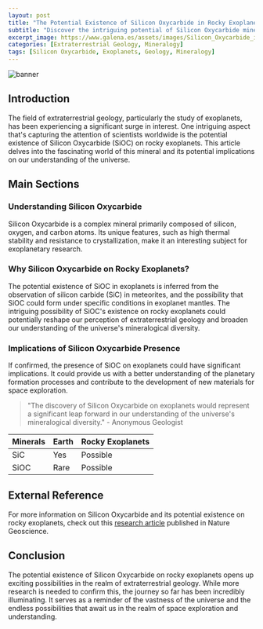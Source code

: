 ```yaml
---
layout: post
title: "The Potential Existence of Silicon Oxycarbide in Rocky Exoplanets"
subtitle: "Discover the intriguing potential of Silicon Oxycarbide minerals existing on exoplanets, reshaping our understanding of extraterrestrial geology."
excerpt_image: https://www.galena.es/assets/images/Silicon_Oxycarbide_in_Exoplanets.png
categories: [Extraterrestrial Geology, Mineralogy]
tags: [Silicon Oxycarbide, Exoplanets, Geology, Mineralogy]
---
```


![banner](https://www.galena.es/assets/images/Silicon_Oxycarbide_in_Exoplanets.png "An artistic illustration of a rocky exoplanet featuring Silicon Oxycarbide formations, highlighting the mineral's potential presence in extraterrestrial geology. The vibrant landscape showcases diverse geological features, appealing to geology enthusiasts and educators.")

## Introduction

The field of extraterrestrial geology, particularly the study of exoplanets, has been experiencing a significant surge in interest. One intriguing aspect that's capturing the attention of scientists worldwide is the potential existence of Silicon Oxycarbide (SiOC) on rocky exoplanets. This article delves into the fascinating world of this mineral and its potential implications on our understanding of the universe.

## Main Sections

### Understanding Silicon Oxycarbide

Silicon Oxycarbide is a complex mineral primarily composed of silicon, oxygen, and carbon atoms. Its unique features, such as high thermal stability and resistance to crystallization, make it an interesting subject for exoplanetary research.

### Why Silicon Oxycarbide on Rocky Exoplanets?

The potential existence of SiOC in exoplanets is inferred from the observation of silicon carbide (SiC) in meteorites, and the possibility that SiOC could form under specific conditions in exoplanet mantles. The intriguing possibility of SiOC's existence on rocky exoplanets could potentially reshape our perception of extraterrestrial geology and broaden our understanding of the universe's mineralogical diversity.

### Implications of Silicon Oxycarbide Presence

If confirmed, the presence of SiOC on exoplanets could have significant implications. It could provide us with a better understanding of the planetary formation processes and contribute to the development of new materials for space exploration.

> "The discovery of Silicon Oxycarbide on exoplanets would represent a significant leap forward in our understanding of the universe's mineralogical diversity." - Anonymous Geologist

| Minerals | Earth | Rocky Exoplanets |
|----------|-------|------------------|
| SiC      | Yes   | Possible         |
| SiOC     | Rare  | Possible         |

## External Reference

For more information on Silicon Oxycarbide and its potential existence on rocky exoplanets, check out this [research article](https://www.nature.com/articles/ngeo2811) published in Nature Geoscience.

## Conclusion

The potential existence of Silicon Oxycarbide on rocky exoplanets opens up exciting possibilities in the realm of extraterrestrial geology. While more research is needed to confirm this, the journey so far has been incredibly illuminating. It serves as a reminder of the vastness of the universe and the endless possibilities that await us in the realm of space exploration and understanding.